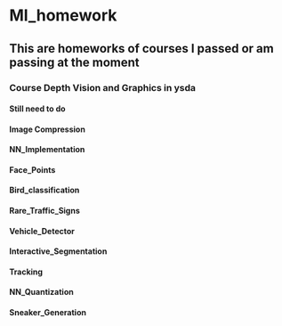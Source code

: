 # Ml_homework
## This are homeworks of courses I passed or am passing at the moment
### Course Depth Vision and Graphics in ysda
#### Still need to do
#### Image Compression
#### NN_Implementation
#### Face_Points
#### Bird_classification
#### Rare_Traffic_Signs
#### Vehicle_Detector
#### Interactive_Segmentation
#### Tracking
#### NN_Quantization
#### Sneaker_Generation
